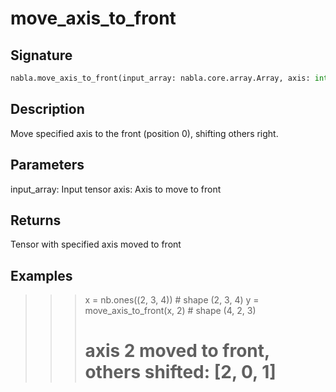 # move_axis_to_front

## Signature

```python
nabla.move_axis_to_front(input_array: nabla.core.array.Array, axis: int) -> nabla.core.array.Array
```

## Description

Move specified axis to the front (position 0), shifting others right.


## Parameters

input_array: Input tensor
axis: Axis to move to front


## Returns

Tensor with specified axis moved to front


## Examples

>>> x = nb.ones((2, 3, 4))  # shape (2, 3, 4)
>>> y = move_axis_to_front(x, 2)  # shape (4, 2, 3)
>>> # axis 2 moved to front, others shifted: [2, 0, 1]

